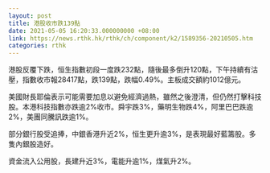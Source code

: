 ```yaml
---
layout: post
title: 港股收市跌139點
date: 2021-05-05 16:20:33.000000000 +08:00
link: https://news.rthk.hk/rthk/ch/component/k2/1589356-20210505.htm
categories: rthk
---
```


港股反覆下跌，恒生指數初段一度跌232點，隨後最多倒升120點，下午持續有沽壓，指數收市報28417點，跌139點，跌幅0.49%。主板成交額約1012億元。

美國財長耶倫表示可能需要加息以避免經濟過熱，雖然之後澄清，但仍然打擊科技股。本港科技指數亦跌逾2%收市。舜宇跌3%，藥明生物跌4%，阿里巴巴跌逾2%，美團同騰訊跌逾1%。

部分銀行股受追捧，中銀香港升近2%，恒生更升逾3%，是表現最好藍籌股。多隻內銀股造好。

資金流入公用股，長建升近3%，電能升逾1%，煤氣升2%。
